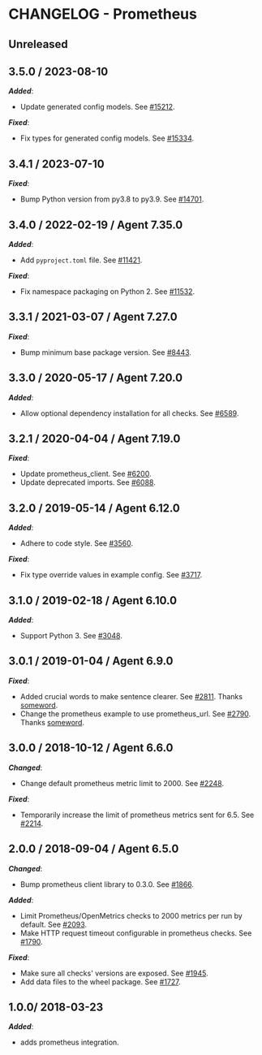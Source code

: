 # CHANGELOG - Prometheus

## Unreleased

## 3.5.0 / 2023-08-10

***Added***:

* Update generated config models. See [#15212](https://github.com/DataDog/integrations-core/pull/15212).

***Fixed***:

* Fix types for generated config models. See [#15334](https://github.com/DataDog/integrations-core/pull/15334).

## 3.4.1 / 2023-07-10

***Fixed***:

* Bump Python version from py3.8 to py3.9. See [#14701](https://github.com/DataDog/integrations-core/pull/14701).

## 3.4.0 / 2022-02-19 / Agent 7.35.0

***Added***:

* Add `pyproject.toml` file. See [#11421](https://github.com/DataDog/integrations-core/pull/11421).

***Fixed***:

* Fix namespace packaging on Python 2. See [#11532](https://github.com/DataDog/integrations-core/pull/11532).

## 3.3.1 / 2021-03-07 / Agent 7.27.0

***Fixed***:

* Bump minimum base package version. See [#8443](https://github.com/DataDog/integrations-core/pull/8443).

## 3.3.0 / 2020-05-17 / Agent 7.20.0

***Added***:

* Allow optional dependency installation for all checks. See [#6589](https://github.com/DataDog/integrations-core/pull/6589).

## 3.2.1 / 2020-04-04 / Agent 7.19.0

***Fixed***:

* Update prometheus_client. See [#6200](https://github.com/DataDog/integrations-core/pull/6200).
* Update deprecated imports. See [#6088](https://github.com/DataDog/integrations-core/pull/6088).

## 3.2.0 / 2019-05-14 / Agent 6.12.0

***Added***:

* Adhere to code style. See [#3560](https://github.com/DataDog/integrations-core/pull/3560).

***Fixed***:

* Fix type override values in example config. See [#3717](https://github.com/DataDog/integrations-core/pull/3717).

## 3.1.0 / 2019-02-18 / Agent 6.10.0

***Added***:

* Support Python 3. See [#3048](https://github.com/DataDog/integrations-core/pull/3048).

## 3.0.1 / 2019-01-04 / Agent 6.9.0

***Fixed***:

* Added crucial words to make sentence clearer. See [#2811][1]. Thanks [someword][2].
* Change the prometheus example to use prometheus_url. See [#2790][3]. Thanks [someword][2].

## 3.0.0 / 2018-10-12 / Agent 6.6.0

***Changed***:

* Change default prometheus metric limit to 2000. See [#2248][4].

***Fixed***:

* Temporarily increase the limit of prometheus metrics sent for 6.5. See [#2214][5].

## 2.0.0 / 2018-09-04 / Agent 6.5.0

***Changed***:

* Bump prometheus client library to 0.3.0. See [#1866][8].

***Added***:

* Limit Prometheus/OpenMetrics checks to 2000 metrics per run by default. See [#2093][6].
* Make HTTP request timeout configurable in prometheus checks. See [#1790][9].

***Fixed***:

* Make sure all checks' versions are exposed. See [#1945][7].
* Add data files to the wheel package. See [#1727][10].

## 1.0.0/ 2018-03-23

***Added***:

* adds prometheus integration.

[1]: https://github.com/DataDog/integrations-core/pull/2811
[2]: https://github.com/someword
[3]: https://github.com/DataDog/integrations-core/pull/2790
[4]: https://github.com/DataDog/integrations-core/pull/2248
[5]: https://github.com/DataDog/integrations-core/pull/2214
[6]: https://github.com/DataDog/integrations-core/pull/2093
[7]: https://github.com/DataDog/integrations-core/pull/1945
[8]: https://github.com/DataDog/integrations-core/pull/1866
[9]: https://github.com/DataDog/integrations-core/pull/1790
[10]: https://github.com/DataDog/integrations-core/pull/1727
